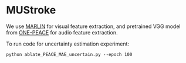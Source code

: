 # MUStroke

We use [MARLIN](https://github.com/ControlNet/MARLIN) for visual feature extraction, and pretrained VGG model from [ONE-PEACE](https://github.com/OFA-Sys/ONE-PEACE/tree/main) for audio feature extraction.

To run code for uncertainty estimation experiment: 
```
python ablate_PEACE_MAE_uncertain.py --epoch 100
```

